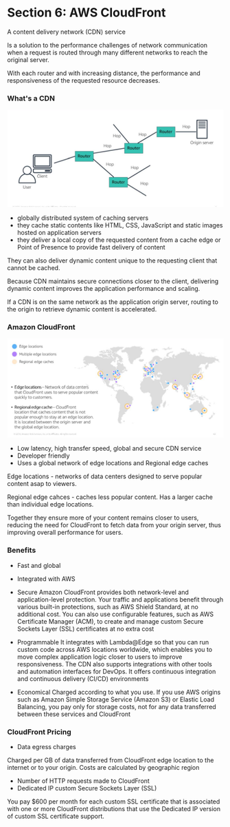 # Section 6: AWS CloudFront

A content delivery network (CDN) service

Is a solution to the performance challenges of network communication when a request is routed through many different networks to reach the original server. 

With each router and with increasing distance, the performance and responsiveness of the requested resource decreases.

### What's a CDN

![network routers](images/network_routers.png)

- globally distributed system of caching servers
- they cache static contents like HTML, CSS, JavaScript and static images hosted on application servers
- they deliver a local copy of the requested content from a cache edge or Point of Presence to provide fast delivery of content

They can also deliver dynamic content unique to the requesting client that cannot be cached. 

Because CDN maintains secure connections closer to the client, delivering dynamic content improves the application performance and scaling.

If a CDN is on the same network as the application origin server, routing to the origin to retrieve dynamic content is accelerated.

### Amazon CloudFront

![amazon CloudFront](images/amazon_cloudfront.png)

- Low latency, high transfer speed, global and secure CDN service
- Developer friendly 
- Uses a global network of edge locations and Regional edge caches


Edge locations - networks of data centers designed to serve popular content asap to viewers.

Regional edge cahces - caches less popular content. Has a larger cache than individual edge locations. 

Together they ensure more of your content remains closer to users, reducing the need for CloudFront to fetch data from your origin server, thus improving overall performance for users.

### Benefits

- Fast and global


- Integrated with AWS


- Secure
Amazon CloudFront provides both network-level and application-level protection. Your traffic and applications benefit through various built-in protections, such as AWS Shield Standard, at no additional cost. You can also use configurable features, such as AWS Certificate Manager (ACM), to create and manage custom Secure Sockets Layer (SSL) certificates at no extra cost

- Programmable
It integrates with Lambda@Edge so that you can run custom code across AWS locations worldwide, which enables you to move complex application logic closer to users to improve responsiveness. The CDN also supports integrations with other tools and automation interfaces for DevOps. It offers continuous integration and continuous delivery (CI/CD) environments

- Economical
Charged according to what you use.
If you use AWS origins such as Amazon Simple Storage Service (Amazon S3) or Elastic Load Balancing, you pay only for storage costs, not for any data transferred between these services and CloudFront


### CloudFront Pricing

- Data egress charges

Charged per GB of data transferred from CloudFront edge location to the internet or to your origin.
Costs are calculated by geographic region

- Number of HTTP requests made to CloudFront
- Dedicated IP custom Secure Sockets Layer (SSL) 
  
You pay $600 per month for each custom SSL certificate that is associated with one or more CloudFront distributions that use the Dedicated IP version of custom SSL certificate support. 